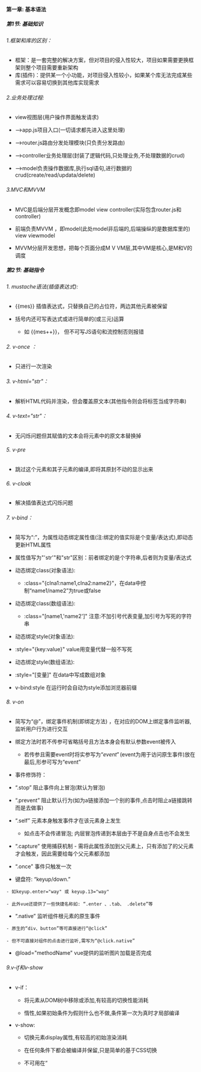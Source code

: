 #### 第一章: 基本语法

##### 第1节: 基础知识

######  1.框架和库的区别：

- 框架：是一套完整的解决方案，但对项目的侵入性较大，项目如果需要更换框架则整个项目需要重新架构
- 库(插件)：提供某一个小功能，对项目侵入性较小，如果某个库无法完成某些需求可以容易切换到其他库实现需求

######  2.业务处理过程:

- view视图层(用户操作界面触发请求)

-  -->app.js项目入口(一切请求都先进入这里处理)

-  -->router.js路由分发处理模块(只负责分发路由)

-  -->controller业务处理层(封装了逻辑代码,只处理业务,不处理数据的crud)

-  -->model负责操作数据库,执行sql语句,进行数据的crud(create/read/updata/delete)

######  3.MVC和MVVM

- MVC是后端分层开发概念即model view controller(实际包含router.js和controller)

-  前端负责MVVM ，即model(此处model非后端的,后端操纵的是数据库里的) view viewmodel

-  MVVM分层开发思想，把每个页面分成M V VM层,其中VM是核心,是M和V的调度



##### 第2节: 基础指令

###### 1. mustache语法(插值表达式): 

- {{mes}} 插值表达式，只替换自己的占位符，两边其他元素被保留

- 括号内还可写表达式或进行简单的(或三元)运算
  - 如 {{mes++}}， 但不可写JS语句和流控制否则报错

###### 2. v-once ：

- 只进行一次渲染

###### 3. v-html="str"： 

- 解析HTML代码并渲染，但会覆盖原文本(其他指令则会将标签当成字符串)

###### 4. v-text="str"： 

- 无闪烁问题但其赋值的文本会将元素中的原文本替换掉

###### 5. v-pre 

- 跳过这个元素和其子元素的编译,即将其原封不动的显示出来

###### 6. v-cloak 

- 解决插值表达式闪烁问题

###### 7. v-bind：

- 简写为“:”，为属性动态绑定属性值(注:绑定的值实际是个变量/表达式),即动态更新HTML属性

- 属性值写为"'str'"和"str"区别：前者绑定的是个字符串,后者则为变量/表达式

- 动态绑定class(对象语法):   
  - :class="{clna1:name1,clna2:name2}"，在data中控制“name1/name2”为true或false

- 动态绑定class(数组语法):    
  - :class="[name1,'name2']" 注意:不加引号代表变量,加引号为写死的字符串

-   动态绑定style(对象语法): 
  - :style="{key:value}" value用变量代替一般不写死

-   动态绑定style(数组语法): 
  - :style="[变量]" 在data中写成数组对象

-   v-bind:style 在运行时会自动为style添加浏览器前缀

###### 8. v-on

- 简写为“@”，绑定事件机制(即绑定方法) ，在对应的DOM上绑定事件监听器,监听用户行为进行交互

- 绑定方法时若不传参可省略括号且方法本身会有默认参数event被传入
  - 若传参且需要event时将实参写为“$event”($event为用于访问原生事件)放在最后,形参可写为“event”

-  事件修饰符：

  - “.stop” 阻止事件向上冒泡(默认为冒泡) 

  - “.prevent” 阻止默认行为(如为a链接添加一个别的事件,点击时阻止a链接跳转而是去做事) 

  - “.self” 元素本身触发事件才在该元素身上发生
    -  如点击不会传递冒泡; 内层冒泡传递到本层由于不是自身点击也不会发生

  -  “.capture” 使用捕获机制
    - 需将此属性添加到父元素上，只有添加了的父元素才会触发，因此需要给每个父元素都添加

  -  “.once” 事件只触发一次

  -  键盘符: “keyup/down.” 

    - 如keyup.enter="way" 或 keyup.13="way"

    - 此外vue还提供了一些快捷名称如: “.enter 、.tab、 .delete”等

  -  “.native” 监听组件根元素的原生事件

    - 原生的“div、button”等可直接进行“@click”

    - 但不可直接对组件的点击进行监听,需写为“@click.native”

  -   @load="methodName" vue提供的监听图片加载是否完成

###### 9.v-if和v-show

- v-if：

  - 将元素从DOM树中移除或添加,有较高的切换性能消耗

  - 惰性,如果初始条件为假则什么也不做,条件第一次为真时才局部编译

- v-show:

  - 切换元素display属性,有较高的初始渲染消耗

  -  在任何条件下都会被编译并保留,只是简单的基于CSS切换

  -  不可用在“<template>上”

-  如果元素频繁切换,最好用v-show  

-   如果显示一次或永不显示,没必要将其渲染,最好用v-if

###### 10.v-for

- 循环数组: 

  -  v-for='item in list' 仅获取值 

  -  v-for='(item,index) in list' 获取值和索引(从0开始)

-  循环对象数组:
  -  v-for='object in Array' 获取到对象object， 提取对象值使用“object.属性”， 获取索引的用法同上

-  循环对象: 
  -  v-for='(value,[key],[index]) in object'  key和index为可选参数

-   迭代数字: 
  -  v-for='count in number' count值从1开始

-   使用v-for指令最好添加key,用以指明当前循环对象的身份,由于v-for渲染已更新过的列表元素时,列表项虽已发生更改但它仍简单复用此处的每个元素,并没有跟踪每个节点由此可能造成乱序(详看diff算法及数据结构)

-   v-bind绑定key时，绑定值只能为number或string类型
  -    一般为“:key='onlyitem'”(不和index绑定)
  -    添加了key属性的元素不会被复用,而未添加则Vue在渲染时出于效率考虑会尽可能复用已有的元素

###### 11.v-model

- 数据双向绑定,只能用于表单元素

-   仅仅对于input时，原理:语法糖,v-bind和v-on的结合

  - 实质:v-bind绑定数据(:value="mes"),v-on绑定input事件(v-on:input="change")

  - change(event){this.mes=event.target.value}

-   和radio组合:
  - v-model绑定相同的变量即可,即代替了name属性形成互斥
  - 但value属性要写,因为提交的就是它,实际上v-model绑定的就是它

-   和checkbox组合:

  - 单个复选框:如同意某一项协议,此时v-model为布尔值,value值不影响v-model

  - 多个复选框:v-model绑定同一个变量,变量对应数组即可(注:写法“变量:[]” 必须有“[]”)
    - 此时要有value,选中时会将value添加进数组中

-   和select(下拉菜单)组合: 

  - v-model加到select标签上而非option标签上

  - v-model会优先匹配value属性,若无value则匹配“<option>”的text
  - 单选:v-model对应的变量绑定单个字符串即可 即“变量:""”

  - 多选:v-model对应的变量绑定数组,注意写法(select标签内要添加multiple属性)

  - 值绑定(:value):一般input中的value不写死,故需动态绑定(此知识点是对checkbox和select的优化)

  ```html
   <label v-for="item in items" :for="item">
  			<input type="checkbox" :value="item" :id="item" v-model="hobbies">
   </label>
  ```

  ```javascript
   hobbies:[],
   items:["篮球","足球","排球","火球"]
  ```

-   修饰符:

  -  v-model.lazy：输入框失去焦点或按回车时才同步数据,而非默认的数据改变时立刻同步

  -  v-model.number：将输入框的内容当做数字处理,默认情况下输入的内容是被当做字符串进行处理的

  -  v-model.trim：去除输入内容左右两端的空格

##### 第3节: 数组中能在vue中及时响应的方法

###### 1.  及时响应的方法: 

- push/pop/shift/unshift/sort/reverse/splice 
- 这些方法均可及时响应且不会改变原数组

######  2. 不能及时响应的方法:

- 直接使用Arr[index]='str'索引值修改
  - 解决方法: vue提供的set方法: vue.set(Arr,index,newValue) ,可直接通过相应的索引进行修改

- 修改数组长度Arr.length=num
  - 解决方法: 通过修改splice()数组中的元素

##### 第4节: 计算属性

1. 计算属性有两个特定的get和set方法,但一般不写set方法则为只读属性

2. 所有计算属性都以函数形式写在computed内,最终返回计算后的结果

3. 例:

```vue
<h2>{{str}}</h2>
```

```javascript
computed:{
   str:{
      set: function(value) {
    			console.log(value*2)
   		 }
    	get: function() {
    			console.log("example")
   			}
 		}
  // 使用set时可直接“vm.str=x”此时形参value等于x
  // 若只有一个属性则可直接简写为str(){...}
}
```

4. 特点
   - 性能更高,其内部的方法只调用一次
   - 计算属性依赖缓存,当数据变化时才会再次重新取值再次调用
   - 当遍历大数组和做大量计算时使用计算属性
   - 而methods则是只要被渲染就会被调用

##### 第5节: 过滤器

1. 在插值“{{}}”中数据的尾部添加管道符“|” 

    - 经常用于格式化文本,如字母大小写,货币千位使用逗号分隔等

    - {{msg | filtername([arg1],[arg2])}} 

        - 将msg作为参数传递给filtername进行处理,filtername可接受参数,但第一个参数为msg

        - 注:当filtername接受参数时形参需比实参多一个参数作为msg

2. 写法:

    - ```javascript
        //  过滤器无参数时
        {{ msg | filtername }} 
        /*------------------------*/
        filters:{
          filtername(str) {
            return console.log(str) 
          }
        }
        
        // 有参数时
        {{ msg | filtername(str) }} 
        /*------------------------*/
        filters:{
          filtername(Msg,Str) {
            return console.log(Msg + Str) 
          }
        }
        ```

        

    - ```javascript
        //  从外部引入方法将其注册为过滤器
        {{ msg | filtername }} 
        /*------------------------*/
        import filtername from '...'
        /*------------------------*/
        filters:{ filtername }
        
        // 注：引入的filtername方法内部处理完毕需将结果return
        ```



------

#### 第二章: 组件

##### 第1节：组件创建步骤

###### 1. 方法1:

- 常规方法创建,但vue2.0之后不推荐此写法

1. 创建组件构造器:

    - ```javascript
        const myComponent=Vue.extend({
          template: `<div><h2>第一步创建组件</h2></div>` 
         })
        ```

        

2. 注册组件:

    - Vue.component('组件标签名',组件构造器名)

    - 如：Vue.component('my-cpn',myComponent)

3. 使用组件:
    - <my-cpn></my-cpn>   

###### 2. 方法2:

- 使用注册语法糖,同方法1相比只是省略了“extend”而已
- 直接注册 “Vue.component('组件标签名',{template:}) ”就是把extend内的内容直接替换过来

注:方法1和2都是全局注册,无需在实例中再次去注册

模块化:从代码逻辑角度划分,方便代码分层开发,保证每个功能模块单一

组件化:从UI界面角度划分,前端的组件化,方便UI组件重用

##### 第2节: 全局与局部组件

######  1. 全局组件:

- 写在实例外部的“Vue.component('组件标签名',组件构造器名)”
- 全局均可使用

######  2.局部组件: 

- 写在实例内部的如同methods方法“components:{组件标签名:组件构造器名}”
- 只能在挂载的实例内使用

###### 3.$el属性

- 所有的组件都有一个“$el”属性用来获取组成组件的元素
- 如: 直接拿组件的offsetTop属性“this.$refs.str.offsetTop”拿不到,需写为“this.$refs.str.$el.offsetTop”
- 注: 仅仅是组件来用“$el”

##### 第3节: 父子组件

- 组件只能先创建再注册,书写顺序不可反
- 子组件应先创建再创建父组件

- 可在父组件中注册子组件

- ```javascript
    const son=Vue.extend({
    	 template:
      		` <div><h2>这是子组件</h2></div> `
       })
     const par=Vue.extend({
    		template:
       		`<div><h2>这是父组件,下面是调用的子组件</h2></div>`,
    		components:{cpnson:son},
       })
       Vue.component('cpnpar',par)
    ```

    

- 针对上例,不可直接在实例中使用(好比附庸的附庸不是我的附庸)

- 若想在实例中直接使用子组件则必须将其进行全局注册或在实例中再次进行注册

##### 第4节: 组件中的data

- 组件内部不能访问实例中的数据,故需有自己的data数据,但data必须写为一个函数,其内部再返回一个对象
    - 如: data(){return {key:value}}

- data写为函数而非对象的原因

    - 组件的目的就是为了进行复用,当组件复用时,组件内的data数据也应跟随模板一块复用,若data内直接写为对象,相当于把data直接挂载到这个组件的原型上了,所有复用的组件共用一个data， 当别的地方复用组件并修改组件内的数据时,其他地方复用的组件也会受到影响，因此data应跟随组件进行深拷贝，这样每复用一次组件，就会返回一份新的data

- ```javascript
    function Box(){
      };
     Box.prototype.data={
         msg:"aaa"
     };
     let b1=new Box();
     let b2=new Box();
     b1.data.msg="bbb"; //这里修改一个实例的属性，会造成另一个实例的属性也跟着修改了
     console.log(b1.data.msg);	// bbb
     console.log(b2.data.msg);	// bbb
    ```

    ```javascript
    function Box(){
         this.data=this.data();
     }
    Box.prototype.data=function(){
       return {
           msg:"aaa"
        }
    };
    var b1=new Box();
    var b2=new Box();
    b1.data.msg="bbb";	// 以函数的形式去定义的属性，这样它们有自己的作用域，在修改的时候不会影响到别人
    console.log(b1.data.msg);	// bbb
    console.log(b2.data.msg);	// aaa
    ```

    

##### 第5节: 父组件通过props属性向子组件传值

###### 1. 传值步骤:

1. 子组件构造中写“props['变量1','变量2']”

2. 父组件引用的子组件标签中绑定:“变量1=数据1” ，然后子组件内即可通过“变量1”获取数据
    - 其实就是在子组件中定义一个变量,变量在父组件引用的子组件标签中与父组件相应的数据进行绑定，子组件获得数据

###### 2. props类型限制:

1. 可以为数组如:“props: [str1, str2]”

2. 也可为对象:

    ```javascript
    props: {
    		str1: Number, 	// 绑定传入的值需为number型
        str2: [Number,string], // 绑定传入的值需为number或string型
        str3: {
         	 type:Number,
       		 default:100, 	// 绑定类型的同时为其指定默认值
        	 required:true,	 // 模板标签内必须绑定变量进行传值引用
        }, 
        str4: {
        	 type:Object,
         	 default() {return {} }  // 默认值也可为函数
        },
        str5: {
         		type:Array,
         		default() {return [] }  // 默认值也可为数组
        }
    }
    ```

    -   支持的type类型有:String/Number/Boolean/Array/Object/Date/Function/Symbol/自定义构造函数

    -   当type类型为Array或Object时必须写“default函数”

###### 3. 驼峰标识:

-   props定义时使用驼峰命名变量,但在模板标签里绑定数据时大写改为小写同时增加短横
-   组件在注册时使用驼峰命名，但在父组件中引用时也需将大写改为小写同时增加短横

-   浏览器解析元素时会把元素和属性都变成小写(HTML里不区分大小写),因此驼峰命名时要变为短横

-   注: 当模板标签里绑定方法时无需更改,如“@titleClick="titleClick"”

###### 4. 示例

```html
<div id="app">
     <son-cpn :son-mes='parMes'></son-cpn>
 </div>
 <template id="sonCpn">
     <div>
        <h2>{{sonMes}}</h2> 
     </div>
  </template>
```

```javascript
Vue.component('parentCpn',{
     template:"#sonCpn",
     props:{
        sonMes: '',
      }
   })
const vm = new Vue({
      el: "#app",
      data: {
          parMes:"这是父组件中的数据，sonMes接收"
       }
 }) 
```

###### 5.优缺点

- 缺点：跨层级通信，兄弟组件通讯困难，需子组件-父组件-子组件；父子-子孙通信需多层嵌套

- 优点：灵活简单，可以对`props`数据进行计算属性，数据监听等处理；一层父子组件通信方便

##### 第6节: 子组件通过$emit向父组件发送事件

######  1. 整体流程:

1. 子组件某元素触发事件 
    - 如: <button @click=btn>点击</button>

2. 子组件方法内定义事件函数,若要告知父组件则函数内需包含“this.$emit('自定义事件名',[数据])”即触发此事件
    - 如: btn(){this.$emit('clibtn',[data1],[data2])}

3. 父组件引用的子组件标签添加事件，即接收子组件发射来的事件(用“v-on”绑定子组件的自定义事件名，即监听此事件)
    - 如: <son @clibtn='rec'></son>

4. 父组件要执行的事件函数
    -  如: rec(data1,data2){}

######  2. 注意事项:

1. 第二步传递多个数据时,只需在实参后继续添加,然后第四步父组件添加对应的形参即可
2. 第三步父标签模板中的点击事件是“@子组件事件名称=父组件自定义事件名称” 
    -  即子组件触发的事件父组件需用别名进行接收 而不是直接使用“@click=子组件事件名称”

3. 另第三步添加事件时会默认将数据进行传递,如同event事件默认传递一样,故只需在第四步添加形参接收即可

######  3. 示例

```html
<div id="app">
      <mycpn @btnclick="parClick"></mycpn>
 </div>
 <template id="soncpn">
      <div>
        <button  @click=btn(item)>点击</button>
      </div>
 </template>
```

```javascript
 Vue.component('mycpn',{
        template:"#soncpn",
        data(){
          return {
            item: 123
          }
        },
        methods:{
          btn(value){
            this.$emit('btnclick', value)
          }
        }
  })
  const vm = new Vue({
       el:"#app",
       methods:{
       		parClick(item) {
            	console.log(item); 	// 123
          }
        }
   })
```

##### 第7节: 父组件访问子组件的方法

-  通过“this.$children”

    - 得到的是个数组集合,然后通过下标拿到具体的子组件,最后通过“.”方法直接访问具体子组件的属性、数据等

    - 如:console.log(this.$children[2].id)
    - 缺点：不可控性大,有一定风险（通过v-if改变组件状态，很容易出现调用错误）

    - 优点：可直接获取vue实例，对实例下的数据和方法直接获取或者引用，适合已知的固定化的页面结构

-  通过“this.$refs”

    - 得到的是个对象,因此需要给子组件添加属性“ref='refName'”(ref既可绑定组件也可绑定普通元素),然后就可通过“refName.”访问数据

    - 如:console.log(this.$refs.keyName.name)

    - 优点：v-if改变其他组件状态不会受到影响
    - 缺点：如果元素未渲染到页面是获取不到的，如在生命周期“created“中就不可使用

##### 第8节: 子组件访问父组件的方法

-  通过“this.$parent”
    - 直接访问上一级父对象,拿到父对象后直接使用“.”方法访问父对象中的数据
    - 缺点：每个模块应尽量只做一件事，组件应相互保持独立，如果一个组件需要访问其父组件的上下文，那么该组件将不能在其它上下文中复用
-  通过“this.$root”直接访问根元素，用法同上

##### 第9节: 中央事件总线$bus

1. 用途：

    - 对于一些非父子组件来说，它们一方面不适用props，另一方面又没有必要使用Vuex，则可使用$bus

2. 使用流程:

    - 可直接在“main.js”文件中`Vue.prototype.$bus = new Vue()`将“$bus”挂载到Vue原型上
        - A组件触发事件 `this.$bus.$emit('methodName',[data])`
        - B组件监听事件 `this.$bus.$on('methodName',([data]) => {})`

    - 还可创建类似方法的单独JS文件进行导出

        - ```javascript
            // 创建bus.js文件
            import Vue from 'vue'
            export const bus = new Vue()
            
            /*-------------*/
            // A组件引入bus
            import { bus } from "./bus.js";
            bus.$emit('methodName', [data])
            
            /*-------------*/
            // B组件引入bus
            import { bus } from "./bus.js";
            bus.$on('methodName', ([data]) => {})
            ```

3. 移除监听：
    - 原因：vue是单页应用，某个页面刷新后与之相关的bus会被移除，导致业务无法继续；另业务有反复操作的页面，bus在监听时会触发多次，也是一个隐患；故vue页面销毁时同时移除bus事件监听
    - 移除：
        - `this.$bus.$off('methodName')`或`bus.$off('methodName')` 移除某个事件监听
        - `this.$bus.$off()`或`bus.$off()` 移除所有事件监听

##### 第10节: 插槽

###### 1. 基本使用:

- 插槽:父组件提供了安插内容到子组件中的方法

- 子组件模板之中使用“<slot></slot>”标签相当于预留了占位,父组件引用子组件并在子组件中写其他元素时,所写内容会代替“slot”标签的位置

- 默认值：“slot”标签中设置了元素,若父组件不在子组件中添加其他内容，则默认显示slot中的元素否则显示所加内容

- 多个值：父组件在子组件中虽然添加多个内容,但这些内容一起将子组件的一个slot标签的位置代替掉

- 注：一个插槽就是一个位置,若子组件中有多个slot而组件标签中虽只有一个元素但它会显示多次

######  2. 具名插槽:

- 子组件 “<slot name="slotName"></slot>”设置name属性后,父组件内的元素添加“slot='slotName'”属性与其对应才可替换其位置，否则slot位置若有默认元素则显示默认元素，若无默认元素则其位置什么也不显示

- 无name的“slot”标签属于匿名插槽，组件标签内的元素可默认将其替换掉

###### 3.作用域插槽: v-slot(slot-scope已被废弃)

- 父组件改变子组件数据的渲染形式，即内容仍为子组件的内容，但是由父组件来决定如何渲染

- 编译作用域：父组件模板的所有东西都会在父级作用域内编译，子组件模板的所有东西都会在子级作用域内编译，子组件中的变量不会去父级作用域查找，即父在父,子在子

  ​    



------

#### 第三章: webpack

##### 第1节: 基础

1. 安装工具

    - 安装好node后,命令行输入“npm i nrm -g https://registry.npm.taobao.org”安装nrm (node自带软件包管理工具npm) 

    - nrm提供了安包的几个常用地址,安装好nrm后，输入“nrm ls”(即list)查看下载包的地址，其中有淘宝镜像等网址,注意:是在此网址里下载所用的包

    - 输入“nrm use npm”或“nrm use taobao”即可切换下载源 然后再用“npm i 包名”下载包即可

    - 推荐使用淘宝源,下载较快 ；npm是国外源地址下载较慢 ；cnpm后期可能会出现版本问题

2. 下载包

    - 下载指定版本“npm i webpack@3.6.0 -g” @紧跟版本名 -g为全局安装(即在本机上以后无需安装)

    - 局部安装“npm i webpack@3.6.0 --save-dev” 

    -  --save-dev是开发时依赖,项目打包后不需继续使用 

    -   --save运行时依赖

    -   若下载vue,则不得带-dev 因为vue在运行时代码也依赖它

3. 其他

    - webpack和grunt/glup的区别

        -  前者更加强调模块化开发管理,而文件压缩合并及预处理为附带功能

        -  后者强调前端流程的自动化,模块化不是其核心
- dist文件夹下放置打包好的文件 
    - src文件下放置源文件，里面的lib文件夹里放置手动拷贝过来的第三方包
    - node_modules是用npm装的第三方包
- 指令：“webpack 原文件路径 新文件路径” 将原文件打包到指定的新文件中，打包后的文件名为“bundle.js”

##### 第2节: webpack的配置

1. 在当前文件夹内输入“npm i webpack@3.6.0 --save-dev”为本地安装
    - 生成“package-lock.json”和“node_modules”文件夹

2. “npm init”: 初始化 即重新开始配置相关的文件,给包起名配置路径等
    - 通过初始化生成了“package.json”包管理工具文件

3. package.json文件:

    - 主要用来记录依赖包名称、版本、运行指令等

    - dependencies运行依赖 、devDependencies开发依赖

    - 在“script”中可以配置映射，使用时直接“npm run 映射名”

        -   如: build(映射名):webpack(映射命令) 

        -   “npm run build” 相当于直接运行命令“webpack”
        -  直接输入“webpack”为使用全局方式打包,不推荐使用 
        - 构建映射的好处：凡是在终端直接执行的命令均为全局,构建映射后执行命令时优先去本地配置文件执行命令，若无相对应的映射再执行全局 

        -  **注意：在构建映射时最后一个对象结尾千万不能给逗号,否则打包时报错**

    - 指定包版本：

        -   “~1.2.2”表示安装“1.2.x”的最新版但不安装高于“1.3.x”

        -   “^1.2.2”表示安装“1.x.x”的最新版但不安装高于“2.x.x”

        -   latest安装最新版本

4. “vue.config.js”文件（脚手架2是webpack.config.js）
    - 用来配置打包路径，起别名等

  

##### 第3节: 处理CSS和Less

1. webpack仅仅是处理JS之间的关系，CSS、图片之类的还需插件loader来处理

2. 处理css文件下载css-loader和style-loader
    - css-loader负责加载 ，style-loader负责解析 ，二者都要安装

3. loader使用安装步骤:

    -  “npm i --save-dev css-loader@version style-loader@version” 进行安装(二者版本不对应可能会出错）

    -  在webpack.config.js中使用“module”进行配置

    -  “use”配置时“style”在前“css”在后,因为webpack读取loader时从右往左

    -  配置代码如下(如何配置代码可进webpack官网查看):

        ```javascript
        module:{
            rules:[
                {
                  test:/\.css$/, 	// 处理css文件 注意:此处正则键值不带引号 
                  use:['style-loader','css-loader']
         },
        ```

        

4. 安装配置less-loader和less

    -  配置文件,类似css配置

    ```javascript
    {
    	 test:/\.less$/,
    	 use:[
    		   {loader: "style-loader"},
           {loader: "css-loader"},
           {loader: "less-loader"}
    		 ]
    }
    ```

    

##### 第4节: 处理图片

1. 安装url-loader并在“rules”中进行图片相关配置

2. 当图片大于“url-loader”配置中设置的limit值时会将图片处理成file文件，此时需要下载“file-loader”并在“output”中进行“public-path”的配置

    - 注: public-path的路径配置代表以后所有url的文件前面均会添加的前缀,因为打包文件是针对dist文件夹的

    - 目前入口文件index未在src文件在中,以后将index也打包到src中时,路径“dist/”就需要改变了

3. webpack自动生成的图片名字较长,是个32位的哈希值,因此需要自定义命名 

    - 在options中添加“name: 'img/[name].[hash:8].[ext]'”

    - img 文件图片要打包到的文件夹 

    - [name] 获取图片原名

    - [hash:8] 防止图片名冲突依然使用hash但只保留8位 

    - [ext] 使用图片原扩展名(即后缀名)

    - 注:此处的中括号不是可选参数的意思而是规定写法 ，若不带括号则所有的图片均会以“name”字符串命名

4. 配置代码如下(注意：处理图片路径写在output中,而配置具体内容写在“module”的rules中):

    ```javascript
    output: {
       publicPath: 'dist/'
    },
    /*-----------------*/
    {
       test:/\.(jpg|png|gif|jpeg)$/,
       use:[
         { 
           	loader: 'url-loader',
          	options:{
    				limit: 8192,	//当加载的图片小于limit时会将图片编译成base64字符串形式 大于limit时需用file-loader
    				name: 'img/[name].[hash:8].[ext]' 	//注意单引号
    				}
    	 	}
      ]
    }
    ```

    

	5. 处理字体文件也类似:	{test: /\.(ttf|eot|svg|woff|woff2)/, use: 'url-loader'}



##### 第5节: ES6语法转换为ES5

1. 安装对应的loader(有两套包,若失败就两套都装上）

    -  npm i babel-loader@7.1.5 babel-core@6.26.3 babel-preset-es2015@6.24.1 -D (或将第三个换为babel-plugin-transform-runtime )

    -  npm i babel-preset-env babel-preset-stage-0 -D

2. 配置代码如下:

    ```javascript
    {
      test: /\.m?js$/, 	// 处理ES6语法
      exclude: /(node_modules|bower_components)/, 	// 排除node中的JS文件不编译
      use:[
      	 {
           loader: 'babel-loader',
           options: {presets: ['es2015']}  // 由于未用第二套包“babel-preset-env”故将“babel/preset-env”改为“es2015”
      	 }
      ]
    }
    ```

    

3. 根目录下新建“.babelIrc”文件(注:需按JSON格式来写)进行如下配置:

    ```json
    // 两种配置方法,首选第二个
    {
        "presets": ["env","stage-0"],
        "plugins": ["transform-runtime"]
     }
    /*-------------------*/
    {
        "presets": [
            [
              "env", 
              {
              	"modules": false,
             		 "targets": {
                			"browsers": ["> 1%", "last 2 versions", "not ie <= 8"]
             			 }
           		 }
            ],
            "stage-2"
          ],
          "plugins": ["transform-vue-jsx", "transform-runtime"]
    }
    ```

    

##### 第6节:引用vue

1. vue编译时有两种方式 

    - runtime-only 只能在“.vue”文件中使用template,JS文件中不可使用,编译时只识别render函数，在“.vue”文件中开发时推荐使用

    - runtime-compiler 代码中可有template，因为runtime-compiler可编译template

2. 下载安装本地的VUE:

    - npm i vue@2.5.1 --save 注意:不得带-dev 因为vue运行时也要依赖

    - 引入 “import Vue from 'vue'”

3. 修改编译方式

    - vue默认使用“runtime-only”方式编译，若使用了template则报错，修改编译方式即可

    - 进行模板文件配置，代码如下(在module.exports里配置,和entry、module等同级别)  

        ```javascript
        resolve: {
          alias: { // 起别名 更改vue的编译方式让其到vue中指定的文件夹下使用指定文件
            'vue$': 'vue/dist/vue.esm.js'
           }
        }
        ```

        

4. 补充:

    - resolve主要用来解决路径问题

    - 和“alias”同级别写“extension:{'.css','.vue'...}” 以后引入的"css、vue"文件就可省略后缀名

    - 注: 在index文件里引入bundle.js文件时，把js文件放在body中最后位置，即先搭结构再引文件否则报错
    - 在vue的实例化中,如果有template,则其会将el挂载的组件替换掉，意思就是模板中的内容会直接将“<div id="#app"></div>>”替换掉,故div内部不需写任何东西

##### 第7节: 直接引用“.vue文件”

1. 需对“.vue”进行处理，安装“vue-loader”和“vue-template-complier”
    - npm i vue-loader@13.0.0 vue-template-complier@2.5.1 --save-dev

2. 配置文件

    ```javascript
    {
       test:/\.vue$/,
       use:['vue-loader']
     }
    ```

    

3.  补充

    - vue-loader版本15以上就需要安装vue-loaderplugin

    - 在“webpack.json”中直接更改包的版本号,然后运行“npm i”就可将包重新更新下载

    - “vue-template-complier”的版本和“vue”的版本不一致可能会报错

##### 第8节: 插件的扩展

1. loader和plugin的区别

    - loader主要用于转换某些类型的模块,是一个转换器

    - plugin是插件,是对webpack的扩展,是个扩展器

2. 版权声明插件“BannerPlugin”

    - webpack自带，故不需安装只需配置即可

    - 首先引入webpack：const webpack = require('webpack')

    - 然后和“module、resolve”同级配置:
        -  plugins:[new webpack.BannerPlugin('版权声明信息,此处的信息会出现在bundle.js的首行')]

3. 打包html的插件“html-webpack-plugin”（脚手架3应该不再需要它）

    - 项目发布时发布的是dist文件夹里的内容，故需将同dist同级的index文件打包进dist文件里

    - 此插件有两个功能:
        - 自动生成一个“index.html”文件 (可根据指定模板生成)
        -  自动将打包好的“bundle.js”文件引入到“index.html”文件中

    - 安装方式: npm i html-webpack-plugin@3.2.0 --save-dev

    - 配置方式(同BannerPlugin): 

        ```javascript
        const htmlWebpackPlugin = require('html-webpack-plugin')
        
        plugins: [new htmlWebpackPlugin({template:' index.html'})]
        ```

        

    - 会找寻配置文件所在目录中的“index.html”为模板生成新的“index.html”到dist文件夹中，故配置文件output中的“publicPath:'dist/'”需删除，模板“index.html”文件无需引入“bundle.js”

4. js压缩插件“uglifyjs-webpack-plugin”

    - 作用:自动将打包后的“bundle.js”进行压缩

    - 安装方式: npm i uglifyjs-webpack-plugin@1.1.1 --save-dev

    - 配置方式(同BannerPlugin):

        ```javascript
        const uglifyjsWebpackPlugin = require('uglifyjs-webpack-plugin')
        
        plugins:[new uglifyjsWebpackPlugin()]
        ```

        

5. 热刷新(即自动打包)插件“webpack-dev-server”

    - 作用: 运行一次映射命令以后就可启动使用热刷新(只需运行一次“npm run dev”,以后每次保存都会自动刷新,类似Google插件liveReload；另“npm run dev是脚手架2的命令,“npm run serve”脚手架3的运行命令)

    - 安装方式: npm i webpack-dev-server@2.9.1 --save-dev -g

    - 映射命令: “"dev":"webpack-dev-server --open"”

    - 配置方式:

        ```javascript
        devServer: {
        		contentBase:'./dist', 	// 为哪个文件夹提供服务,默认为根目录
         		inline:true; 	// 页面是否实时刷新
         		port:8080;	 // 指定端口号,默认为8080故可不指定
         }
        ```

        

6. eslint

    - 手动关掉eslint
        - config文件夹下index.js文件中,将“useEslint”属性值改为false即可

    - vscode编辑器在进行代码格式化时会将单引号变为双引号,同时也会在花括号尾部加分号,但这两项与ESlint的要求冲突了,要以ESLint为准时:

        - 在根目录下新建“.prettierrc”文件(此文件为json文件),在此文件中修改

        - 格式化时不加分号："semi":false

        - 用单引号代替双引号："singleQuote":true

    -  函数名称和小括号之间不带空格,但ESLint要求带,将此要求禁用掉:
        - 在ESLint配置文件“.eslintrc.js”中的rules中添加“'space-before-function-paren':0”



------

#### 第四章：Vue ClI

##### 第1节: 脚手架2和3的安装及项目初始化

1. CLI:Command-Line Interface 命令行界面,俗称脚手架,可用其快速搭建Vue开发环境及对应的webpack配
2. 开发大型项目时,需考虑代码目录结构、项目结构和部署、热加载、代码单元测试等,借助脚手架来快速完成

3. 脚手架依赖node和webpack

    - 安装方式: npm i @vue/cli@3.2.1 -g 全局安装 (安装的是脚手架3)

    - 如果想用脚手架2,使用桥接工具将2的模板拉取下来即可: npm i @vue/cli-init@3.2.0 -g
    - 安装时空格键切换是否选中某项

4. 初始化项目:

    - 脚手架2: vue init webpack projectname 注意: 项目名称不为中文或大写字母 

    - 脚手架3: vue create projectName

5. 运行项目:

    - 脚手架2: npm run dev 

    - 脚手架3: npm run serve

    - 可到package.config文件中查看或更改

##### 第2节:Vue-CLI3(脚手架3)

1. 与脚手架2的区别:

    - 脚手架2是基于webpack3打造,3则是基于webpack4打造

    - 脚手架3设计原则是“零”配置(其实是将一些配置文件隐藏起来了)

        - 移除了根目录下的build、config等目录
        - 移除static文件夹,新增了public文件夹且index.html移动到了public文件夹内

        - 任意文件下控制台输入“vue ui”命令,就可启动本地服务进行可视化配置

2. 创建自定义的配置文件:

    - 在根目录下创建“vue.config.js”,将配置代码写在此，到时会将此文件与默认配置文件合并打包；

    - 此文件可修改webpack的默认配置

    - 配别名：

        ```javascript
        module.exports = { 
          configureWebpack: { 
            resolve: { 
              alias: {
                'assets': '@/assets', 	// 默认将@解析为“/src”根路径
              } 
            }
          } 
        }
        // 在使用“import”文件时无需使用“../”等而直接可用别名代替配置的路径
        // 如果不是使用“import”引入,如下面的图片引入就需加“~”
        ```

    - 图片在引入时需“src='~@/assets/xxx'”，webpack将@解析为“/src” 再用“~”动态引入

3. 修改配置文件:

    - 方式1: 通过命令“vue ui”可视化工具进入图形界面操作

    - 方式2: 在module包里“@vue”文件夹下“cli-service-->lib-->service.js”

    


  

------

#### 第五章: router

##### 第1节:基本概念

1. 路由:通过互联网将信息从源地址传输到目的地址的活动
2. 路由器提供了两种机制:路由和转送

    - 路由:决定数据包从来源到目的地的路径

    - 转送:将输入端数据转移到合适的输出端
3. 路由表:本质为映射表,决定了数据包的指向 (映射表: 内网ip对应电脑mac(物理)地址)
4. 后端路由:后端处理URL和页面之间映射的关系，对于普通网站来说所有的超链接都是url地址,所有的url地址都对应服务器上的资源
5. SPA(单页面富应用)主要特点:在前后端分离的基础上增加了前端路由
6. 前端路由:
    - 对于单页面应用程序来说,主要通过hash(即#号)实现不同页面之间的切换，这种由hash改变切换页面的方式叫前端路由
    - 核心：改变URL但页面不进行整体刷新
    - hash特点：HTTP请求中不会包含hash内容,所以单页面程序内容跳转主要由hash实现
7. URL的hash也是锚点,本质上是改变window.location的href属性；可直接通过location.hash来改变href但不刷新页面
8. router

    - route 一个路由信息对象；
    - routes 一组路由信息对象；
    - router 路由控制对象

    -  路由为插件,所有插件都需“Vue.use(插件名)”来使用

##### 第2节: 安装和使用路由

1. 安装 “npm i vue-router@3.0.1 --save”

2. 使用

    ```javascript
    import Vue from 'vue'
    import VueRouter from 'vue-router’ // 导入路由
    
    const Home = () => import('@/view/home/Home') // 引入相关组件
    
    Vue.use(VueRouter) 	// 使用路由
    const routes ={
        {
          path: '/home',
          component: Home,
        },
         // 在此配置路由映射
    }
    const router = new VueRouter({
       	routes, 		// 将路由挂载到实例上
      	mode: 'history'
     })		// 创建路由实例
    
     export default router  // 导出路由
    ```

    

3. 路由重定向：默认显示的页面
    - 只需配置路径:{path:'/',redirect:'/home'}

4. 更改路径模式:

    - 默认情况下路径为哈希模式,即路径带“#”号 ，即mode模式默认为哈希

    - 创建路由实例化时增加“mode:history”即可更改为H5不带“#”的history模式

5. 声明式导航：

    - 通过`<router-link to="" tag=""><router-link/>`进行跳转

    - to 指定跳转的路径

    - tag 指定渲染成哪种标签组件

    - replace 不可通过页面上方的箭头后退或前进

    - active-class 当“router-link”对应的路由匹配成功时会自动给当前元素添加类名“router-link-active”，也可在路由实例化时设置“linkActiveClass:自定义类名” 然后给对应的“router-link”添加自定义类名即可

6. 编程式导航：

    - 通过代码跳转而不通过“router-link”路径

    - 给需要的按钮增加点击事件,methods写跳转代码即可

    - 如:

        ```html
        <button @click='toHome'></button>
        <router-view></router-view>
        ```

        ```javascript
        methods:{
          toHome() {
            this.$router.push('/home')
          }
        }
        ```

        

##### 第3节:路由懒加载

1. 懒加载概念:
    - 路由中定义了多个页面，所有的页面最终都会被打包在一个js文件中，如果一次性从服务器中请求这个页面耗时较长 
    - 路由懒加载主要作用就是将路由对应的组件打包成一个个js代码块，当这个路由被访问时才加载对应的组件

2. 加载写法:

    - 方式1: 结合vue的异步组件和webpack的代码分析

        ```javascript
        const Home = resolve => {
          	require.ensure( 
             	 ['../components/Home.vue'],
             	 () => {
           				resolve(require('../components/Home.vue'))
         				}
         		)
        }
        ```

        

    -  方式2: AMD写法

        ```javascript
          const Home = resolve => require(['../components/Home.vue'],resolve)
        ```

        

    -   方式3: ES6写法

        ```javascript
        const Home = () => import('../components/Home.vue')
        ```



##### 第4节: 路由嵌套

1. 父组件写入`<router-link to='/parentPath/sonPath'>`及`<router-view>`

2. 路由路径配置下父组件添加属性`children:[{path:sonPath,component:”}]`
    - 此时子组件的路径名直接写名字即可,无需拼接“/”及父组件名字



##### 第5节: 路由传参

1. 动态获取路由: 

    - $route:获取处于活跃状态路由的信息
        - $route.params.变量名 

    -  注意与“$router”(跳转路由)的区别

2. 动态绑定路由:

    - 配置路径：如“path:'/user/:userId'”

    - 设置按钮 `<router-link :to="'/user/'+userId">用户</router-link>`

3. 要取得userId的数据，使用“$route.params.userId”

4. 传参方式:

    - 动态创建路由然后通过params方法

    - 使用类似node中的query方法：$route.query.keyName



##### 第6节:全局导航守卫

1. 导航守卫:vue-router提供的主要用来监听路由进入和离开的

2. 为何使用导航守卫:

    - 在一个SPA应用中用来改变网页标题 

    - 标题是通过“title”标签实现的，但一个SPA中只有一个固定的HTML，切换页面时title因此不会改变，但可通过JS修改

3. 普通方式修改标题
    - 修改标题的位置是每一个路由对应的vue文件,可通过“mounted”生命周期函数执行对应代码修改，但页面较多时不易维护，因为需要在多个页面执行类似的代码

4. 使用导航守卫修改标题

    - vue-router提供了beforeEach(前置钩子)和afterEach(后置钩子)钩子函数,它们会在路由即将改变前和改变后触发

    - 步骤:

        -  在每一个路由路径配置下(与path、component同级别)增加“meta:{title:str}”

        -  利用beforeEach钩子函数：

            ```javascript
            router.beforeEach((to,from,next) => {
              window.document.title = to.matched[0].meta.title; 
              next()
            })
            // to 即将进入的目标路由
            // from 当前导航即将离开的路由对象 
            // next 调用该方法后才能进入下一个钩子
            ```

        -   注:使用前置钩子函数必须主动调用next方法,使用后置钩子函数则无需写

5. 其他守卫:
    - 除全局守卫外,还有路由独享守卫及组件内的守卫等,具体看官网 

6. 从一个路由跳转到另一个路由后再跳转回来,记录其未跳之前的状态 

    - 使用“beforeRouterLeave”钩子和“path”

        ```javascript
        beforeRouterLeave(to,from,next){this.path=this.$router.path; next()}
        ```

    -  但一般使用currentIndex方法去解决这个问题而不使用钩子

##### 第7节: keep-alive

1. vue内置的一个组件,可以使被包含的组件保留状态或避免重新渲染 

2. 当从一个页面跳转到另一个页面时,由于是路由管理,上个页面会被销毁,因此若要再跳转回去使之保持原状态则在那个组件外面包裹“keep-alive”

3. <router-view>也是一个组件,如果它被嵌在<keep-alive>里面,则所有路径匹配到的视图组件都会被缓存

4. keep-alive的属性:

    - include(可为字符串或正则)：只有匹配的组件会被缓存 
    - exclude：匹配到的组件不被缓存

    -  例：

        ```html
        <keep-alive exclude="About,Home">
          <router-view></router-view> 
        </keep-alive>
        ```

        ```javascript
        // 相关的vue组件必须添加对应的name属性，还需写两个钩子，另注意钩子中的“router”和“route”
        export default {
          name: "About",
          data() {
            return {path: ''}
          },
          activated() {
            this.$router.push(this.path)
          },
           beforeRouteLeave() {
             this.path = this.$route.path
           }
        }
        ```

        

    



------

#### 第六章：Vuex

##### 第1节：基本概念

1. Vuex：专为vue.js应用程序开发的状态管理模式
2. 作用：可将多个界面里共享的状态数据放入到vuex中，可将其看为多个组件里共享的变量放在了同一个对象里

3. 应用场景：比如用户的登录状态、用户名称、头像、地理位置信息、商品的收藏、购物车中的商品等，将这些状态信息放在统一的地方进行保存和管理,并且它们还都是响应式的
4. Vuex是个插件,项目中可使用可不使用，安装: “npm i vuex@3.0.1 --save” 

##### 第2节：入口文件

1. 单独建个“store”文件夹,新建一个入口index.js文件

2. 入口文件: 

    ```javascript
    import Vue from 'vue'
    import Vuex from 'vuex'
    Vue.use(Vuex)
    const store = new Vuex.Store({
      state: {},
      getters: {},
      mutation: {},
      ...
    })
     export default store
      // main.js文件引入此入口文件,然后实例上再进行挂载(像路由挂载一样)
      // 此后就可通过“$store”拿到store对象
    ```

 <img src="imgs/vueImg/vuex.png" style="zoom: 50%;" />

3. 对于同步方法，组件可以直接在Mutation中进行更改；异步方法如请求接口需要放在Action中

4. Devtools插件：vue开发的一个浏览器插件，用来记录每次改变State的状态,方便跟踪记录

##### 第3节:vuex-state

1. 单一状态树(Single Source of Truth): 也叫单一数据源,即在vue实例中只创建一个store进行挂载,将所有状态信息保存在这个store对象中,需要的数据向它拿即可，数据不要创建并保存在多个store中

2. state：用于存储数据,通过“this.$store.state.属性”的方式获取状态/数据，类似于data

##### 第4节:vuex-getters

1. 类似于计算属性computed

2. 在getters里面写的函数只接收两个默认参数

    -   如: add(state,getters){} 即只接收state属性和它本身getters

    - ```javascript
        state: {
          num: 1
        },
        getters: {
          reduec() {
            return 123
          },
        	add(state,getters) {
            console.log(state.num)  // 1
            console.log(getters.reduce) // 123
            // state、getters只是形参,写为aaa也无所谓
          }
        }
        ```

3. 如果要接受外部传参，需要使用闭包，即在函数内部return一个函数用来接受形参

    - ```javascript
        getters: {  
          add() {
            return function(str) {console.log(str)
             // 简化写法：return str => {console.log(str)}
            }
          }
        }
        ```

##### 第5节:vuex-mutations

1. 类似于methods，方法必须是同步的,不得进行异步操作，否则数据更改但Devtools工具不能及时更新数据

2. 使用“mutations”中的方法,目的是Vuex可以更明确的追踪state中的数据,mutations的唯一目的就是用来修改state中的状态,里面的每一个方法尽可能只做一件事

3. 组件使用时只需“this.$store.commit('方法名'，[实参])”  注：需commit方法而非拿到store对象直接调用方法,store状态的更新唯一方式就是提交Mutation

    - ```javascript
        methods: {
          submitAdd() {
            this.$store.commit('add', 123)  	//  提交单个数据
          }
        }
        /* -------------------------------------- */
        mutations: {
        	add(state,str) {
        		console.log(str) // 123
        	}
        }
        ```

    - ```javascript
        data() {
          return {
            Obj: {id: 110,name: ss}
          }
        },
        methods: {
          submitAdd() {
            this.$store.commit({
              type: 'add',
              Obj
            })  	//  提交的数据是个对象
          }
        }
        /* -------------------------------------- */
        mutations: {
        	add(state,payLoad) {
        		console.log(payLoad.id) // 110
        	}
        }
        ```

4. 常量类型

    - 在mutations中定义了很多事件类型,即方法名称，当方法较多时若methods中提交的方法名称和mutations定义的方法名称不一致时就会报错,因此定义一个常量统一一下

    - 建一个mutation-type.js文件,文件中定义常量名；mutations文件和methods文件中均引入相应常量再使用即可

    - ```javascript
        /* mutations-type.js */
        export const STR1 = str1;
        export const STR2 = str2;
        
        /* mutations文件中 */
        import {STR1} from 'mutations-type'
        mutations: {
            [STR1]() {
              console.log(123)
            }
        }
        
        /* methods文件中 */
        import {STR1} from 'mutations-type'
        methods: {
          add() {
            this.$store.commit(STR1)
          }
        }
        //  实质就是可随意定义一个字符串作为中间值，mutations和methods两个文件中的常量指向同一个字符串,因此字符串可随意写,即使写错也无妨,只要保证两个文件中常量名称一样即可
        ```

        

------

#### 第七章: axios

##### 第1节: 功能特点

1. 可在浏览器中发送XMLHttpRequests请求

2. 在node.js中发送http请求

3. 支持Promise API

4. 拦截请求和响应

5. 转换请求和响应数据

##### 第2节: 使用步骤

1. 安装: npm i axios@0.18.0 --save

2. 导入: import axios from "axios"

3. 使用: 方法有多种

    - 不带参数：

        - axios({url:'urlstr'}).then(res => {})

        - axios.get('urlstr').then(res => {})

    - 带参数:

        - axios.get({url:'urlstr',params:{type:'',page:num}}).then(res => {})
- axios({url:urlstr,success: fun(){}})
4. 若将axios直接挂载到vue原型上则可直接使用“this.$http”发起请求

##### 第3节: 发送并发请求

1. 通过数组形式获取结果

    ```javascript
    axios.all(
     	 axios({}),
      	axios({})
      )
      .then(res => {
          console.log(res[0] + res[1])
      })
    ```

    

2. 使用提供的spread方法

    ```javascript
    axios.all(
      axios({}),
      axios({})
    )
      .then(axios.spread(res1,res2) => {
      		console.log(res1 + res2)
    }) 
    ```

    

##### 第4节: 基础配置信息

1. 全局配置 

    - 使用“defaults”

    -   如：axios.defaults.timeout = 5000

    -   如：axios.defaults.baseURL = "" 

2. 常见的配置选项：

    -   请求地址 url: '/user' 

    -   请求类型 method: 'get'

    -   请求路径 baseURL: 'http:www...'

    -   请求前的数据处理 transformRequest: [function(data){}]

    -   请求后的数据处理 transformResponse: [function(data){}]

    -   自定义的请求头 headers: {'x-Requested-Width':'XMLHttpRequest'}

    -   URL查询对象 params: {key: value} (注:当请求类型为get时使用params)

    -   请求体 data: {key: value} (注:当请求类型为post时使用data)

    -   超时设置 timeout: 5000

    -   还有其他的设置如跨域是否带token、身份验证信息等根据接口文档中用到的话再查询

##### 第5节: 拦截器

1. 全局拦截: axios.interceptors

2. 局部拦截: objname.interceptors

3. 拦截请求: 

    ```javascript
    objname.interceptors.request.use(
      config => {
        ......		// (处理config)
        return config
      }, 
      err => {}
    )
    ```

    

    - 传入两个箭头函数,分别处理拦截成功和失败的代码,拦截成功后必须将config做return处理,否则相当于未进行发送请求，因为发送的请求被拦截了

    - 拦截请求的作用:

        -  config中的一些信息不符合服务器要求，将其过滤处理掉
        - 处理某些网络请求(比如有登录token)必须携带一些特殊的信息

        -  优化界面,如每次发送网络请求时都希望在界面上显示一个正在发送的图标

4. 拦截响应: 

    ```javascript
    objname.interceptors.response.use(
      result => { 
        ...... 	// (处理result)
        return result
      }, 
      err => {}
    )
    ```

    

##### 第6节: 封装

 1. 可创建多个实例,请求哪个实例就用哪个

    ```javascript
    const service1 = axios.create({
        baseURL: 'http://152.136.185.210:7878/api/m5',
        timeout: 5000
    })
    service1({
      url: '/home/data'
    }).then(res => {
      console.log(res);
    })
    
    const service2 = axios.create({
      baseURL: 'http://152.136.185.210:7878/api/m5',
      timeout: 5000
    })
    service2({
      url: '/home/data'
    }).then(res => {
      console.log(res);
    })
    ```

    

2. 完整封装示例

    ```javascript
    import axios from 'axios'
    const service = axios.create({
      baseURL: 'http://152.136.185.210:7878/api/m5',
      timeout: 5000
    })
    service.interceptors.request.use(
    	config => {
        return config
      },
      error => {}
    )
    service.interceptors.response.use(
    	res => {
        return res
      },
      error => {}
    )
    export default service
    ```



##### 第7节：其他网络相关

	1. 跨域使用token的方式维持状态
 	2. 不跨域则使用cookie在客户端或session在服务器端记录状态

3. 登录-token原理分析:
    -  登录页面输入用户名和密码经过服务器验证后会生成该用户的token并返回,客户端存储token,后续所有的请求都携带该token发送请求,服务器验证token是否通过

------

#### 第八章：样式

##### 1. style中的属性“scoped”：

- scoped代表作用域的意思,即style中的样式只在当前vue文件中有效,否则样式会作用在全局

- 原理：通过PostCSS转译实现，scoped会为当前vue组件文件的所有DOM增加一个唯一的“v-data-something”属性标记,再在每个样式选择器后加上对应的[v-data-something]字段

- 缺点：

    - 由于只是通过属性限制,类还是原来的类,在其他地方对类设置样式仍可造成污染。

    - 添加了属性选择器,对于CSS选择器的权重加重了。

    - 如果组件内部还有组件，只会给子组件的根节点添加data属性，在外层组件中无法修改子组件中除了根节点以外的节点的样式  

##### 2. 修改第三方组件：

- vue引用了第三方组件，需要在组件中局部修改第三方组件的样式，而又不想去除scoped属性造成组件之间的样式污染，此时只能通过“>>>”，穿透scoped。

- 有些Sass 之类的预处理器无法正确解析“>>>”,可以使用“/deep/”(操作符“>>>”的别名)

- 用法: 需在组件外层新加一个div包裹它，直接给组件设置class/id是无效的

- 外层div /deep/ 第三方组件 {样式}

    ```css
    .wrapper /deep/ .swiper-pagination-bullet-active{
     	background: #fff;
    }
    ```

    

##### 3.style的属性"lang"

- 普通的style标签只支持普通的样式,如果要启用scss(sass)或less,需为其设置“lang='scss'”或“lang='less'”

- less/scss属于预处理语言,CSS预处理器为CSS增加一些编程的特性,无需考虑浏览器的兼容性问题。

- scss是sass的升级版

##### 4. import引入css：

- vue文件中在script标签内引入css文件直接“import”即可

- 在style标签内引入时需“@import”
